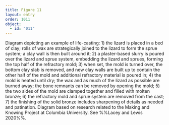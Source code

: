 ```yaml
---
title: Figure 11
layout: entry
order: 1011
object:
  - id: "011"
---
```


Diagram depicting an example of life-casting: 1) the lizard is placed in a bed of clay; rolls of wax are strategically joined to the lizard to form the sprue system; a clay wall is then built around it; 2) a plaster-based slurry is poured over the lizard and sprue system, embedding the lizard and sprues, forming the top half of the refractory mold; 3) when set, the mold is turned over, the bottom clay slab is removed, and new clay walls are built up to contain the other half of the mold and additional refractory material is poured in; 4) the mold is heated until dry; the wax and as much of the lizard as possible are burned away; the bone remnants can be removed by opening the mold; 5) the two sides of the mold are clamped together and filled with molten bronze; 6) the refractory mold and sprue system are removed from the cast; 7) the finishing of the solid bronze includes sharpening of details as needed and patination. Diagram based on research related to the Making and Knowing Project at Columbia University. See %%Lacey and Lewis 2020%%.
